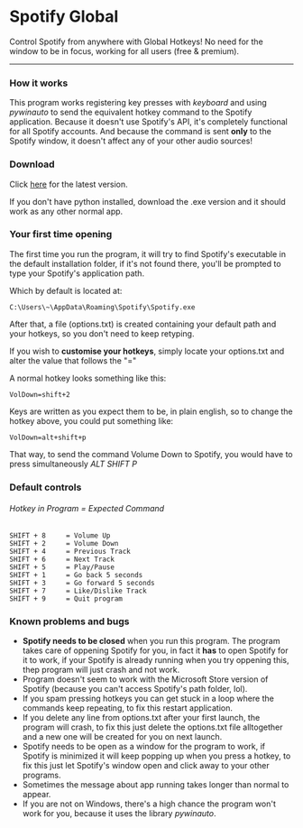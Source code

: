 <h1>Spotify Global</h1>
Control Spotify from anywhere with Global Hotkeys! No need for the window to be in focus, working for all users (free & premium).

<hr>
<h3>How it works</h3>
This program works registering key presses with <i>keyboard</i> and using <i>pywinauto</i> to send the equivalent hotkey command to the Spotify application.
Because it doesn't use Spotify's API, it's completely functional for all Spotify accounts.
And because the command is sent <b>only</b> to the Spotify window, it doesn't affect any of your other audio sources!

<h3>Download</h3>
Click <a href="https://github.com/mavvos/SpotifyGlobal/releases/latest">here</a> for the latest version.

If you don't have python installed, download the .exe version and it should work as any other normal app.

<h3>Your first time opening</h3>
The first time you run the program, it will try to find Spotify's executable in the default installation folder, if it's not found there, you'll be prompted to type your Spotify's application path.

Which by default is located at:
```
C:\Users\~\AppData\Roaming\Spotify\Spotify.exe
```
After that, a file (options.txt) is created containing your default path and your hotkeys, so you don't need to keep retyping.

If you wish to <b>customise your hotkeys</b>, simply locate your options.txt and alter the value that follows the "="

A normal hotkey looks something like this:
```
VolDown=shift+2
```

Keys are written as you expect them to be, in plain english, so to change the hotkey above, you could put something like:
```
VolDown=alt+shift+p
```

That way, to send the command Volume Down to Spotify, you would have to press simultaneously <i>ALT SHIFT P</i>

<h3>Default controls</h3>
<h6>Hotkey in Program = Expected Command</h6>

```
SHIFT + 8     = Volume Up
SHIFT + 2     = Volume Down
SHIFT + 4     = Previous Track
SHIFT + 6     = Next Track
SHIFT + 5     = Play/Pause
SHIFT + 1     = Go back 5 seconds
SHIFT + 3     = Go forward 5 seconds
SHIFT + 7     = Like/Dislike Track
SHIFT + 9     = Quit program
```

<h3>Known problems and bugs</h3>
<ul>
<li><b>Spotify needs to be closed</b> when you run this program. The program takes care of oppening Spotify for you, in fact it <b>has</b> to open Spotify for it to work, if your Spotify is already running when you try oppening this, thep program will just crash and not work.</li>
<li>Program doesn't seem to work with the Microsoft Store version of Spotify (because you can't access Spotify's path folder, lol).</li>
<li>If you spam pressing hotkeys you can get stuck in a loop where the commands keep repeating, to fix this restart application.</li>
<li>If you delete any line from options.txt after your first launch, the program will crash, to fix this just delete the options.txt file alltogether and a new one will be created for you on next launch.</li>
<li>Spotify needs to be open as a window for the program to work, if Spotify is minimized it will keep popping up when you press a hotkey, to fix this just let Spotify's window open and click away to your other programs.</li>
<li>Sometimes the message about app running takes longer than normal to appear.</li>
<li>If you are not on Windows, there's a high chance the program won't work for you, because it uses the library <i>pywinauto</i>.</li>
</ul>
